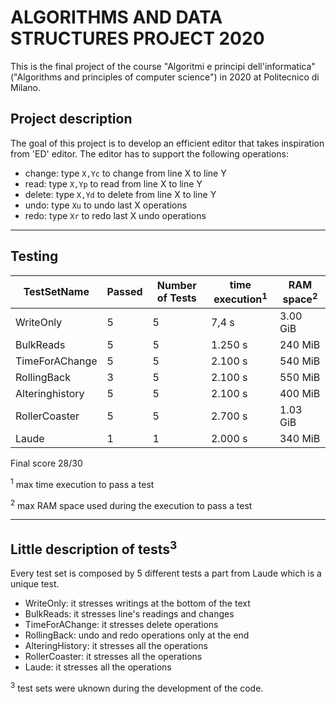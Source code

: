 # ALGORITHMS AND DATA STRUCTURES PROJECT 2020

This is the final project of the course "Algoritmi e principi dell'informatica" ("Algorithms and principles of computer science") in 2020 at Politecnico di Milano.

## Project description

The goal of this project is to develop an efficient editor that takes inspiration from 'ED' editor.
The editor has to support the following operations:
- change: type `X,Yc` to change from line X to line Y
- read: type `X,Yp` to read from line X to line Y
- delete: type `X,Yd` to delete from line X to line Y
- undo: type `Xu` to undo last X operations
- redo: type `Xr` to redo last X undo operations

---

## Testing

| TestSetName | Passed | Number of Tests | time execution<sup>1</sup> | RAM space<sup>2</sup>|
| ----------- | ----------- | ----------- | ----------- | ----------- |
| WriteOnly | 5 | 5 | 7,4 s | 3.00 GiB |
| BulkReads | 5 | 5 | 1.250 s | 240 MiB |
| TimeForAChange | 5 | 5 | 2.100 s | 540 MiB |
| RollingBack | 3 | 5 | 2.100 s | 550 MiB |
| Alteringhistory | 5 | 5 | 2.100 s | 400 MiB |
| RollerCoaster | 5 | 5 | 2.700 s | 1.03 GiB |
| Laude | 1 | 1 | 2.000 s | 340 MiB |

Final score 28/30

<sup>1</sup> max time execution to pass a test

<sup>2</sup> max RAM space used during the execution to pass a test

---

## Little description of tests<sup>3</sup>
Every test set is composed by 5 different tests a part from Laude which is a unique test.
- WriteOnly: it stresses writings at the bottom of the text
- BulkReads: it stresses line's readings and changes
- TimeForAChange: it stresses delete operations
- RollingBack: undo and redo operations only at the end
- AlteringHistory: it stresses all the operations
- RollerCoaster: it stresses all the operations
- Laude: it stresses all the operations

<sup>3</sup>  test sets were uknown during the development of the code. 
